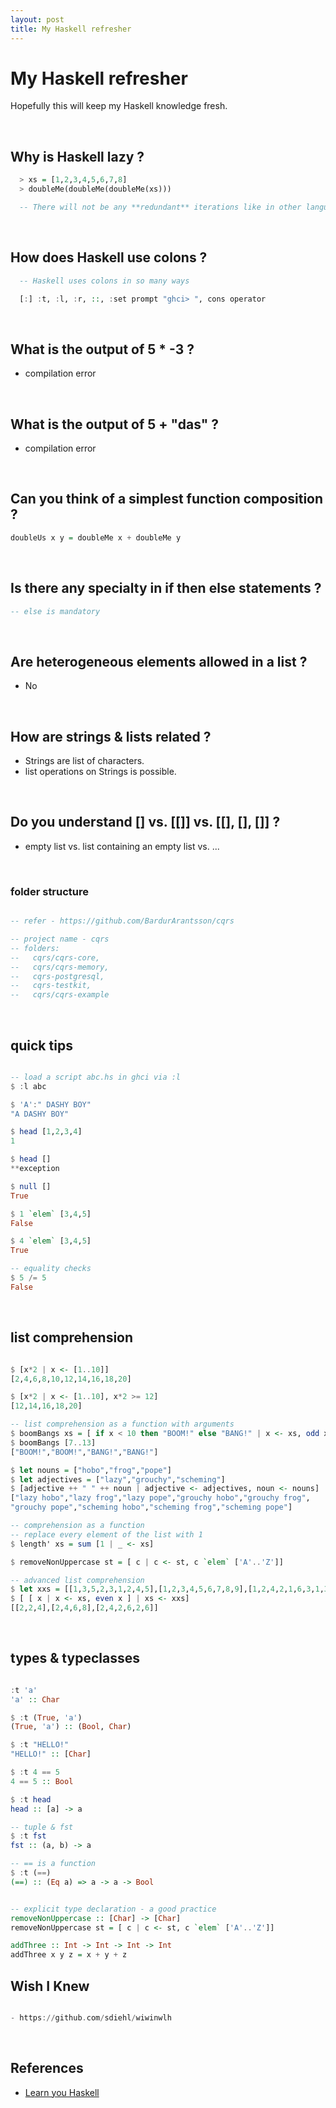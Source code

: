 ```yaml
---
layout: post
title: My Haskell refresher
---
```


# My Haskell refresher

Hopefully this will keep my Haskell knowledge fresh.

<br />

## Why is Haskell lazy ?

```Haskell
  > xs = [1,2,3,4,5,6,7,8]
  > doubleMe(doubleMe(doubleMe(xs)))

  -- There will not be any **redundant** iterations like in other languages
```

<br />

## How does Haskell use colons ?

```Haskell
  -- Haskell uses colons in so many ways

  [:] :t, :l, :r, ::, :set prompt "ghci> ", cons operator
```

<br />

## What is the output of 5 * -3 ?

- compilation error

<br />

## What is the output of 5 + "das" ?

- compilation error

<br />

## Can you think of a simplest function composition ?

```Haskell
doubleUs x y = doubleMe x + doubleMe y
```

<br />

## Is there any specialty in if then else statements ?

```Haskell
-- else is mandatory
```

<br />

## Are heterogeneous elements allowed in a list ?

- No

<br />

## How are strings & lists related ?

- Strings are list of characters.
- list operations on Strings is possible.

<br />

## Do you understand [] vs. [[]] vs. [[], [], []] ?

- empty list vs. list containing an empty list vs. ...

<br />

### folder structure

```Haskell

-- refer - https://github.com/BardurArantsson/cqrs

-- project name - cqrs
-- folders:
--   cqrs/cqrs-core,
--   cqrs/cqrs-memory,
--   cqrs-postgresql,
--   cqrs-testkit,
--   cqrs/cqrs-example
```

<br />

## quick tips

```Haskell

-- load a script abc.hs in ghci via :l
$ :l abc

$ 'A':" DASHY BOY"
"A DASHY BOY"

$ head [1,2,3,4]
1

$ head []
**exception

$ null []
True

$ 1 `elem` [3,4,5]
False

$ 4 `elem` [3,4,5]
True

-- equality checks
$ 5 /= 5
False
```

<br />

## list comprehension

```Haskell

$ [x*2 | x <- [1..10]]
[2,4,6,8,10,12,14,16,18,20]

$ [x*2 | x <- [1..10], x*2 >= 12]  
[12,14,16,18,20]

-- list comprehension as a function with arguments
$ boomBangs xs = [ if x < 10 then "BOOM!" else "BANG!" | x <- xs, odd x]
$ boomBangs [7..13]  
["BOOM!","BOOM!","BANG!","BANG!"]

$ let nouns = ["hobo","frog","pope"]  
$ let adjectives = ["lazy","grouchy","scheming"]  
$ [adjective ++ " " ++ noun | adjective <- adjectives, noun <- nouns]  
["lazy hobo","lazy frog","lazy pope","grouchy hobo","grouchy frog",  
"grouchy pope","scheming hobo","scheming frog","scheming pope"]

-- comprehension as a function
-- replace every element of the list with 1
$ length' xs = sum [1 | _ <- xs]

$ removeNonUppercase st = [ c | c <- st, c `elem` ['A'..'Z']]

-- advanced list comprehension
$ let xxs = [[1,3,5,2,3,1,2,4,5],[1,2,3,4,5,6,7,8,9],[1,2,4,2,1,6,3,1,3,2,3,6]]  
$ [ [ x | x <- xs, even x ] | xs <- xxs]  
[[2,2,4],[2,4,6,8],[2,4,2,6,2,6]]

```

<br />

## types & typeclasses

```Haskell

:t 'a'  
'a' :: Char

$ :t (True, 'a')  
(True, 'a') :: (Bool, Char)

$ :t "HELLO!"  
"HELLO!" :: [Char]

$ :t 4 == 5  
4 == 5 :: Bool

$ :t head  
head :: [a] -> a

-- tuple & fst
$ :t fst  
fst :: (a, b) -> a

-- == is a function
$ :t (==)  
(==) :: (Eq a) => a -> a -> Bool


-- explicit type declaration - a good practice
removeNonUppercase :: [Char] -> [Char]  
removeNonUppercase st = [ c | c <- st, c `elem` ['A'..'Z']]

addThree :: Int -> Int -> Int -> Int  
addThree x y z = x + y + z
```

## Wish I Knew

```Haskell

- https://github.com/sdiehl/wiwinwlh
```

<br />

## References

- [Learn you Haskell](http://learnyouahaskell.com/chapters)
